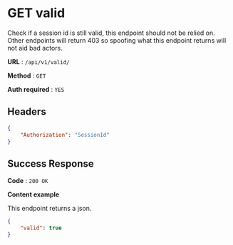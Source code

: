 # GET valid

Check if a session id is still valid, this endpoint should not be relied on.
Other endpoints will return 403 so spoofing what this endpoint returns will not aid bad actors.

**URL** : `/api/v1/valid/`

**Method** : `GET`

**Auth required** : `YES`

## Headers

```json
{
    "Authorization": "SessionId"
}
```

## Success Response

**Code** : `200 OK`

**Content example**

This endpoint returns a json.
```json
{
    "valid": true
}
```